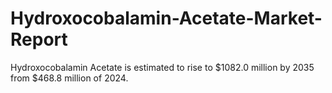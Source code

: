 # Hydroxocobalamin-Acetate-Market-Report
Hydroxocobalamin Acetate is estimated to rise to $1082.0 million by 2035 from $468.8 million of 2024.
